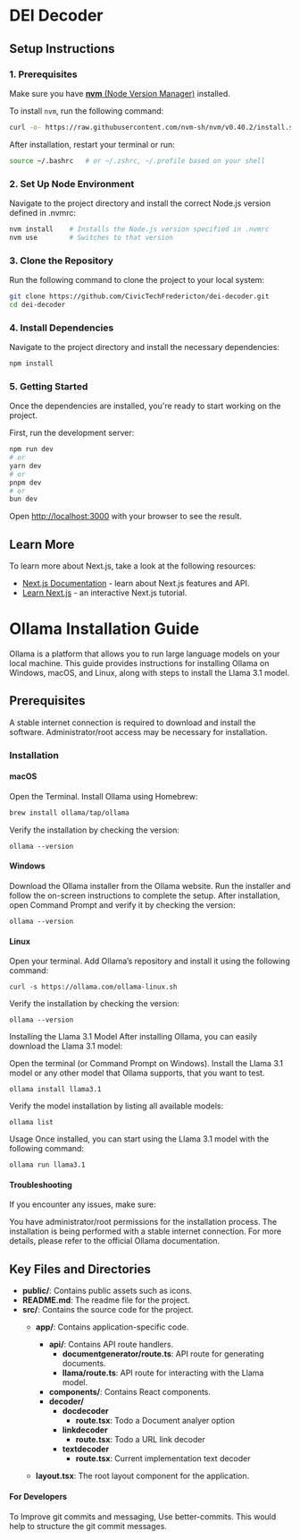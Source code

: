 # DEI Decoder

## Setup Instructions

### 1. Prerequisites
Make sure you have [**nvm** (Node Version Manager)](https://github.com/nvm-sh/nvm) installed.

To install `nvm`, run the following command:

```sh
curl -o- https://raw.githubusercontent.com/nvm-sh/nvm/v0.40.2/install.sh | bash
```

After installation, restart your terminal or run:
```sh
source ~/.bashrc   # or ~/.zshrc, ~/.profile based on your shell
```
### 2. Set Up Node Environment
Navigate to the project directory and install the correct Node.js version defined in .nvmrc:
```sh
nvm install    # Installs the Node.js version specified in .nvmrc
nvm use        # Switches to that version
```

### 3. Clone the Repository  
Run the following command to clone the project to your local system:  
```sh
git clone https://github.com/CivicTechFredericton/dei-decoder.git
cd dei-decoder
```

### 4. Install Dependencies  
Navigate to the project directory and install the necessary dependencies:  
```sh
npm install
```

### 5. Getting Started  
Once the dependencies are installed, you're ready to start working on the project.



First, run the development server:

```bash
npm run dev
# or
yarn dev
# or
pnpm dev
# or
bun dev
```

Open [http://localhost:3000](http://localhost:3000) with your browser to see the result.

## Learn More

To learn more about Next.js, take a look at the following resources:

- [Next.js Documentation](https://nextjs.org/docs) - learn about Next.js features and API.
- [Learn Next.js](https://nextjs.org/learn) - an interactive Next.js tutorial.

# Ollama Installation Guide
Ollama is a platform that allows you to run large language models on your local machine. This guide provides instructions for installing Ollama on Windows, macOS, and Linux, along with steps to install the Llama 3.1 model.

## Prerequisites
A stable internet connection is required to download and install the software.
Administrator/root access may be necessary for installation.
### Installation
#### macOS
Open the Terminal.
Install Ollama using Homebrew:
```bash
brew install ollama/tap/ollama

```
Verify the installation by checking the version:
```
ollama --version
```
#### Windows
Download the Ollama installer from the Ollama website.
Run the installer and follow the on-screen instructions to complete the setup.
After installation, open Command Prompt and verify it by checking the version:

```
ollama --version
```
#### Linux
Open your terminal.
Add Ollama’s repository and install it using the following command:
```
curl -s https://ollama.com/ollama-linux.sh 
```

Verify the installation by checking the version:

```
ollama --version
```
Installing the Llama 3.1 Model
After installing Ollama, you can easily download the Llama 3.1 model:

Open the terminal (or Command Prompt on Windows).
Install the Llama 3.1 model or any other model that Ollama supports, that you want to test.

```
ollama install llama3.1
```
Verify the model installation by listing all available models:

```
ollama list
```

Usage
Once installed, you can start using the Llama 3.1 model with the following command:

```
ollama run llama3.1
```
#### Troubleshooting
If you encounter any issues, make sure:

You have administrator/root permissions for the installation process.
The installation is being performed with a stable internet connection.
For more details, please refer to the official Ollama documentation.

## Key Files and Directories

- **public/**: Contains public assets such as icons.
- **README.md**: The readme file for the project.
- **src/**: Contains the source code for the project.
  - **app/**: Contains application-specific code.
    - **api/**: Contains API route handlers.
      - **documentgenerator/route.ts**: API route for generating documents.
      - **llama/route.ts**: API route for interacting with the Llama model.
    - **components/**: Contains React components.
    - **decoder/**
        - **docdecoder**
            - **route.tsx**: Todo a Document analyer option
        - **linkdecoder**
            - **route.tsx**: Todo a URL link decoder
        - **textdecoder**
            - **route.tsx**: Current implementation text decoder

  - **layout.tsx**: The root layout component for the application.

#### For Developers
To Improve git commits and messaging, Use better-commits.
This would help to structure the git commit messages. 
